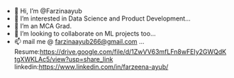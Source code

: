 - 👋 Hi, I’m @Farzinaayub
- 👀 I’m interested in Data Science and Product Development...
- 🌱 I’m an MCA Grad.
- 💞️ I’m looking to collaborate on ML projects too...
- 📫 mail me @ farzinaayub266@gmail.com ...
Resume:https://drive.google.com/file/d/1ZwVV63mfLFn8wFEIy2GWQdKtgXWKLAc5/view?usp=share_link
linkedin:https://www.linkedin.com/in/farzeena-ayub/

